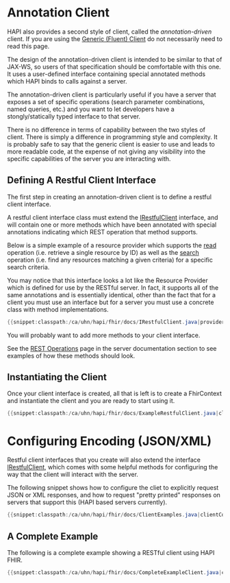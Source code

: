 # Annotation Client

HAPI also provides a second style of client, called the *annotation-driven* client. If you are using the 
[Generic (Fluent) Client](./generic_client.html) do not necessarily need to read this page.

The design of the annotation-driven client is intended to be similar to that of JAX-WS, so users of that specification should be comfortable with this one. It uses a user-defined interface containing special annotated methods which HAPI binds to calls against a server.

The annotation-driven client is particularly useful if you have a server that exposes a set of specific operations (search parameter combinations, named queries, etc.) and you want to let developers have a stongly/statically typed interface to that server.

There is no difference in terms of capability between the two styles of client. There is simply a difference in programming style and complexity. It is probably safe to say that the generic client is easier to use and leads to more readable code, at the expense of not giving any visibility into the specific capabilities of the server you are interacting with.

## Defining A Restful Client Interface

The first step in creating an annotation-driven client is to define a restful client interface.

A restful client interface class must extend the [IRestfulClient](/apidocs/hapi-fhir-base/ca/uhn/fhir/rest/client/api/IRestfulClient.html) interface, and will contain one or more methods which have been annotated with special annotations indicating which REST operation
that method supports. 

Below is a simple example of a resource provider which supports the [read](http://hl7.org/implement/standards/fhir/http.html#read) operation (i.e. retrieve a single resource by ID) as well as the [search](http://hl7.org/implement/standards/fhir/http.html#search) operation (i.e. find any resources matching a given criteria) for a specific search criteria.

You may notice that this interface looks a lot like the Resource Provider which is defined for use by the RESTful server. In fact, it supports all of the same annotations and is essentially identical, other than the fact that for a client you must use an interface but for a server you must use a concrete class with method implementations.

```java
{{snippet:classpath:/ca/uhn/hapi/fhir/docs/IRestfulClient.java|provider}}
```

You will probably want to add more methods to your client interface.

See the [REST Operations](/docs/server_plain/rest_operations.html) page in the server documentation section to see examples of how these methods should look.

## Instantiating the Client

Once your client interface is created, all that is left is to create a FhirContext and instantiate the client and you are ready to start using it.

```java
{{snippet:classpath:/ca/uhn/hapi/fhir/docs/ExampleRestfulClient.java|client}}
```

# Configuring Encoding (JSON/XML)

Restful client interfaces that you create will also extend the interface [IRestfulClient](/apidocs/hapi-fhir-base/ca/uhn/fhir/rest/client/api/IRestfulClient.html), which comes with some helpful methods for configuring the way that the client will interact with the server.

The following snippet shows how to configure the cliet to explicitly request JSON or XML responses, and how to request "pretty printed" responses on servers that support this (HAPI based servers currently).

```java
{{snippet:classpath:/ca/uhn/hapi/fhir/docs/ClientExamples.java|clientConfig}}
```

## A Complete Example

The following is a complete example showing a RESTful client using HAPI FHIR.

```java
{{snippet:classpath:/ca/uhn/hapi/fhir/docs/CompleteExampleClient.java|client}}
```

